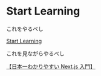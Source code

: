 # Start Learning

これをやるべし

[Start Learning](https://nextjs.org/)

これを見ながらやるべし

[【日本一わかりやすい Next.js 入門】](https://www.youtube.com/watch?v=F77RUjHZEAc&t=590s)
